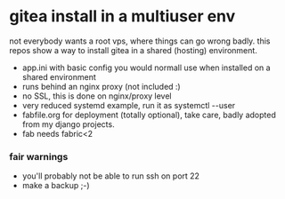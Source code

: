 # gitea install in a multiuser env

not everybody wants a root vps, where things can go wrong badly. this repos show a way to 
install gitea in a shared (hosting) environment.

- app.ini with basic config you would normall use when installed on a shared environment
- runs behind an nginx proxy (not included :)
- no SSL, this is done on nginx/proxy level
- very reduced systemd example, run it as systemctl --user
- fabfile.org for deployment (totally optional), take care, badly adopted from my django projects. 
- fab needs fabric<2


### fair warnings

- you'll probably not be able to run ssh on port 22
- make a backup ;-)
